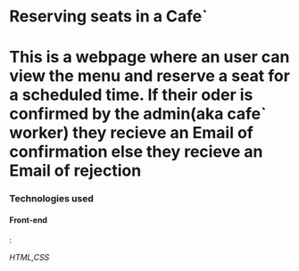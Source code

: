 # Reserving seats in a Cafe`
<h1>This is a webpage where an user can view the menu and reserve a seat for a scheduled time. If their oder is confirmed by the admin(aka cafe` worker) they recieve an Email of confirmation else they recieve an Email of rejection</h1>
<h3>Technologies used</h3>
<h4>Front-end</h4>: <p><i>HTML,CSS</i></p>

